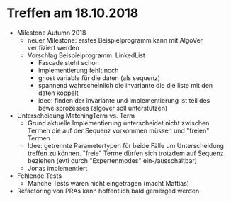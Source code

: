 # Treffen am 18.10.2018

- Milestone Autumn 2018
    - neuer Milestone: erstes Beispielprogramm kann mit AlgoVer verifiziert werden
    - Vorschlag Beispielprogramm: LinkedList
        - Fascade steht schon
        - implementierung fehlt noch
        - ghost variable für die daten (als sequenz)
        - spannend wahrscheinlich die invariante die die liste mit den daten koppelt
        - idee: finden der invariante und implementierung ist teil des beweisprozesses (algover soll unterstützen)
- Unterscheidung MatchingTerm vs. Term
    - Grund aktuelle Implementierung unterscheidet nicht zwischen Termen die auf der Sequenz vorkommen müssen und "freien" Termen
    - Idee: getrennte Parametertypen für beide Fälle um Unterscheidung treffen zu können. "freie" Terme dürfen sich trotzdem auf Sequenz beziehen (evtl durch "Expertenmodes" ein-/ausschaltbar)
    - Jonas implementiert
- Fehlende Tests 
    - Manche Tests waren nicht eingetragen (macht Mattias)
- Refactoring von PRAs kann hoffentlich bald gemerged werden
